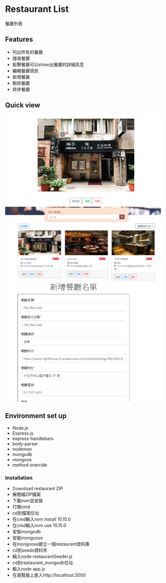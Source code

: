 # Restaurant List
餐廳列表

## Features
- 列出所有的餐廳
- 搜尋餐廳
- 點擊餐廳可以show出餐廳的詳細訊息
- 編輯餐廳資訊
- 新增餐廳
- 刪除餐廳
- 排序餐廳

## Quick view

![main page](https://raw.githubusercontent.com/newman0934/restaurant_mongodb/master/public/img/show.png)
![index page](https://raw.githubusercontent.com/newman0934/restaurant_mongodb/master/public/img/index.png)
![edit page](https://raw.githubusercontent.com/newman0934/restaurant_mongodb/master/public/img/edit.png)
## Environment set up
- Node.js
- Express.js
- express-handlebars
- body-parser
- nodemon
- mongodb
- mongoos
- method-override

### Installation
- Download restaurant ZIP
- 解壓縮ZIP檔案
- 下載nvm並安裝
- 打開cmd
- cd到檔案位址
- 在cmd輸入nvm install 10.15.0
- 在cmd輸入nvm use 10.15.0
- 安裝mongodb
- 安裝mongoose
- 在mongoose建立一個restaurant資料庫
- cd到seeds資料夾
- 輸入node restaurantSeeder.js
- cd到restaurant_mongodb位址
- 輸入node app.js
- 在瀏覽器上進入http://localhost:3000